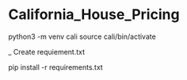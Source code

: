 # California_House_Pricing



python3 -m venv cali 
source cali/bin/activate

_ Create requiement.txt

pip install -r requirements.txt